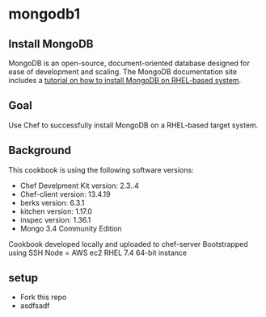 # mongodb1

## Install MongoDB

MongoDB is an open-source, document-oriented database designed for ease of development and scaling.  The MongoDB documentation site includes a [tutorial on how to install MongoDB on RHEL-based system](http://docs.mongodb.org/manual/tutorial/install-mongodb-on-red-hat-centos-or-fedora-linux/).

## Goal

Use Chef to successfully install MongoDB on a RHEL-based target system.

## Background

This cookbook is using the following software versions:
- Chef Develpment Kit version: 2.3..4
- Chef-client version: 13.4.19
- berks version: 6.3.1
- kitchen version: 1.17.0
- inspec version: 1.36.1
- Mongo 3.4 Community Edition

Cookbook developed locally and uploaded to chef-server
Bootstrapped using SSH
Node = AWS ec2 RHEL 7.4 64-bit instance

## setup

- Fork this repo
- asdfsadf





